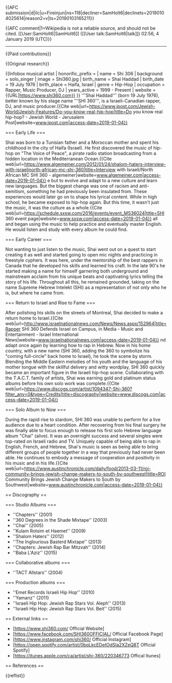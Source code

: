 {{AFC submission|d|ilc|u=Fireinjun|ns=118|decliner=SamHolt6|declinets=20190104025614|reason2=v|ts=20190103165211}} <!-- Do not remove this line! -->

{{AFC comment|1=Wikipedia is not a reliable source, and should not be cited. [[User:SamHolt6|SamHolt6]] ([[User talk:SamHolt6|talk]]) 02:56, 4 January 2019 (UTC)}}

---

{{Paid contributions}}

{{Original research}}

{{Infobox musical artist
| honorific_prefix =
| name = Shi 306
| background = solo_singer
| image = Shi360.jpg
| birth_name = Shai Haddad
| birth_date = 19 July 1976
| birth_place = Haifa, Israel
| genre = Hip-Hop
| occupation = Rapper, Music Producer, DJ
| years_active = 1999 - Present
| website = {{URL|https://www.shi360.com}}
}}
'''Shai Haddad''' (born 19 July 1976), better known by his stage name '''SHI 360''', is a Israeli-Canadian rapper, DJ, and music producer.<ref name=jpost>{{Cite web|url=https://www.jpost.com/Jewish-World/Jewish-Features/Do-you-know-real-hip-hop|title=Do you know real hip-hop? - Jewish World - Jerusalem Post|website=www.jpost.com|access-date=2019-01-04}}</ref>

=== Early Life ===

Shai was born to a Tunisian father and a Moroccan mother and spent his childhood in the city of Haifa (Israel).
He first discovered the music of hip-hop on "The Voice of Peace", a pirate radio station broadcasting from a hidden location in the Mediterranean Ocean.<ref name=algemeiner>{{Cite web|url=https://www.algemeiner.com/2012/01/24/shalom-haters-interview-with-israelinorth-african-mc-shi-360|title=Interview with Israeli/North African MC SHI 360 - algemeiner|website=www.algemeiner.com|access-date=2019-01-04}}</ref>
e but to evolve and adapt to a new culture and learn new languages. But the biggest change was one of racism and anti-semitism<ref name=jpost />, something he had previously been insulated from. These experiences would later go on to shape his lyrical content.<ref name=jpost />
While in high school, he became exposed to hip-hop again. But this time, it wasn't just the music, it was the culture as a whole.<ref name=sxsw>{{Cite web|url=https://schedule.sxsw.com/2016/events/event_MS36024|title=SHI 360 event page|website=www.sxsw.com|access-date=2019-01-04}}</ref>
all and began using the music to help practice and eventually master English. He would listen and study with every album he could find.

=== Early Career ===

Not wanting to just listen to the music, Shai went out on a quest to start creating it as well and started going to open mic nights and practicing in freestyle cyphers.<ref name=sxsw /> It was here, under the mentorship of the best rappers in Canada that he developed his skills and learned his craft.
In the late 90's he started making a name for himself garnering both underground and mainstream acclaim from his unique beats and captivating lyrics telling the story of his life.
Throughout all this, he remained grounded, taking on the name Supreme Hebrew Intelekt (SHI) as a representation of not only who he is, but where he came from.<ref name=sxsw />

=== Return to Israel and Rise to Fame ===

After polishing his skills on the streets of Montreal, Shai decided to make a return home to Israel.<ref name=israelnationalnews>{{Cite web|url=http://www.israelnationalnews.com/News/News.aspx/152964|title=Rapper SHI 360 Defends Israel on Campus, in Media - Music and Entertainment - Israel International News|website=www.israelnationalnews.com|access-date=2019-01-04}}</ref>
nd adapt once again by learning how to rap in Hebrew. Now in his home country, with a new name (SHI 360, adding the 360 to symbolize his "coming full-circle" back home to Israel),<ref name=sxsw /> he took the scene by storm. Blending the Middle Eastern melodies of his youth and the language of his mother tongue with the skillful delivery and witty wordplay, SHI 360 quickly became an important figure in the Israeli hip-hop scene. Collaborating with the T.A.C.T. family of artists, Shai was earning gold and platinum status albums before his own solo work was complete.<ref>{{Cite web|url=https://www.discogs.com/artist/1094347-Shi-360?filter_anv=0&type=Credits|title=discography|website=www.discogs.com|access-date=2019-01-04}}</ref><ref name=sxsw />

=== Solo Album to Now ===

During the rapid rise to stardom, SHI 360 was unable to perform for a live audience due to a heart condition.<ref name=sxsw /> After recovering from his final surgery he was finally able to focus enough to release his first solo Hebrew language album "Chai" (alive). It was an overnight success and several singles were top-rated on Israeli radio and TV.
Uniquely capable of being able to rap in English, French, and Hebrew, Shai's music is seen as being able to bring different groups of people together in a way that previously had never been able. He continues to embody a message of cooperation and positivity in his music and in his life.<ref name=austinchronicle>{{Cite web|url=https://www.austinchronicle.com/daily/food/2013-03-11/roi-community-brings-jewish-change-makers-to-south-by-southwest|title=ROI Community Brings Jewish Change Makers to South by Southwest|website=www.austinchronicle.com|access-date=2019-01-04}}</ref>

== Discography ==

=== Studio Albums ===

* ''Chapters'' (2001)
* ''360 Degrees in the Shade Mixtape'' (2003)
* ''Chai'' (2005)
* ''Kulam Rotsim et Haemet'' (2009)
* ''Shalom Haters'' (2012)
* ''The Inglourious Basterd Mixtape'' (2013)
* ''Chapters: Jewish Rap Bar Mitzvah'' (2014)
* ''Baba L'Aziz'' (2015)

=== Collaborative albums ===

* ''TACT Allstars'' (2004)

=== Production albums ===

* ''Emet Records Israeli Hip Hop'' (2010)
* ''Yamanz'' (2011)
* ''Israeli Hip Hop: Jewish Rap Stars Vol. Aleph'' (2013)
* ''Israeli Hip Hop: Jewish Rap Stars Vol. Beit'' (2015)

== External links ==

* [https://www.shi360.com/ Official Website]
* [https://www.facebook.com/SHI360OFFICIAL/ Official Facebook Page]
* [https://www.instagram.com/shi360/ Official Instagram]
* [https://open.spotify.com/artist/0bqLkcEDetOdSIa2XZeQ8T Official Spotify]
* [https://itunes.apple.com/ca/artist/shi-360/220346773 Offical Itunes]

== References ==

<!-- Inline citations added to your article will automatically display here. See https://en.wikipedia.org/wiki/WP:REFB for instructions on how to add citations. -->

{{reflist}}

<br />
